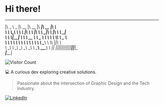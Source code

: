 # Hi there!
 _____ ______   ________  ________  ________  ________  ________      
|\   _ \  _   \|\   __  \|\   __  \|\   ____\|\   __  \|\   ____\     
\ \  \\\__\ \  \ \  \|\  \ \  \|\  \ \  \___|\ \  \|\  \ \  \___|_    
 \ \  \\|__| \  \ \   __  \ \   _  _\ \  \    \ \  \\\  \ \_____  \   
  \ \  \    \ \  \ \  \ \  \ \  \\  \\ \  \____\ \  \\\  \|____|\  \  
   \ \__\    \ \__\ \__\ \__\ \__\\ _\\ \_______\ \_______\____\_\  \ 
    \|__|     \|__|\|__|\|__|\|__|\|__|\|_______|\|_______|\_________\
                                                          \|_________|

![Visitor Count](https://profile-counter.glitch.me/marcosgp7/count.svg)

💻 A curious dev exploring creative solutions.

> Passionate about the intersection of Graphic Design and the Tech Industry.

[![LinkedIn](https://img.shields.io/badge/LinkedIn-0077B5?style=flat-square&logo=linkedin)](https://www.linkedin.com/in/marcosglezdesgn)

<!--
**marcosgp7/marcosgp7** is a ✨ _special_ ✨ repository because its `README.md` (this file) appears on your GitHub profile.

Here are some ideas to get you started:

- 🔭 I’m currently working on ...
- 🌱 I’m currently learning ...
- 👯 I’m looking to collaborate on ...
- 🤔 I’m looking for help with ...
- 💬 Ask me about ...
- 📫 How to reach me: ...
- 😄 Pronouns: ...
- ⚡ Fun fact: ...
-->
